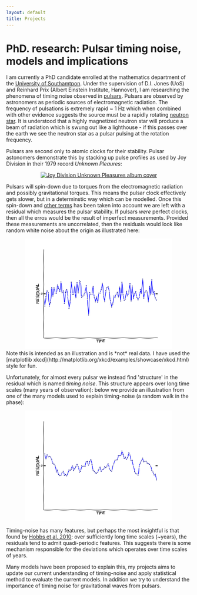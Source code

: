 ```yaml
---
layout: default
title: Projects
---
```

# PhD. research: Pulsar timing noise, models and implications

I am currently a PhD candidate enrolled at the mathematics department of the
[University of
Southamtpon](http://www.southampton.ac.uk/maths/postgraduate/research_students/ga7go8.page).
Under the supervision of D.I. Jones (UoS) and Reinhard Prix (Albert Einstein
Institute, Hannover), I am researching the phenomena of timing noise observed
in [pulsars](http://en.wikipedia.org/wiki/Pulsar). Pulsars are observed by
astronomers as periodic sources of electromagnetic radiation. The frequency of
pulsations is extremely rapid ~ 1 Hz which when combined with other evidence
suggests the source must be a rapidly rotating [neutron
star](http://en.wikipedia.org/wiki/Neutron_star). It is understood that a
highly magnetized neutron star will produce a beam of radiation which is swung
out like a lighthouse - if this passes over the earth we see the neutron star
as a pulsar pulsing at the rotation frequency.


 Pulsars are second only to atomic clocks for their stability. Pulsar astonomers
demonstrate this by stacking up pulse profiles as used by Joy Division in 
their 1979 record *Unknown Pleaures*:

<center>
<a href="http://en.wikipedia.org/wiki/PSR_B1919%2B21">
<img src="http://upload.wikimedia.org/wikipedia/en/b/b5/Unknownpleasures.jpg" 
     alt="Joy Division Unknown Pleasures album cover" height="300">
</a>
</center>

Pulsars will spin-down due to torques from the electromagnetic radiation and
possibly gravitational torques. This means the pulsar clock effectively gets
slower, but in a determinstic way which can be modelled. Once this spin-down
and [other terms](http://adsabs.harvard.edu/abs/2006MNRAS.369..655H) has been
taken into account we are left with a residual which measures the pulsar stability.
If pulsars *were* perfect clocks, then all the erros would be the result of
imperfect measurements. Provided these measurements are uncorrelated, then 
the residuals would look like random white noise about the origin as illustrated
here:
<center>
<img src="/research/img/UncorrelatedNoise.png" 
     alt="" height="300">
</a>
</center>
Note this is intended as an illustration and is *not* real data. I have used the
[matplotlib xkcd](http://matplotlib.org/xkcd/examples/showcase/xkcd.html) style
for fun. 

Unfortunately, for almost every pulsar we instead find 'structure' in the residual
which is named *timing noise*. This structure appears over long time scales 
(many years of observation): below we provide an illustration from one of the
many models used to explain timing-noise (a random walk in the phase):

<center>
<img src="/research/img/CorrelatedNoise.png" 
     alt="" height="300">
</a>
</center>

Timing-noise has many features, but perhaps the most insightful is that found
by [Hobbs et al. 2010](http://adsabs.harvard.edu/abs/2010MNRAS.402.1027H): over
sufficiently long time scales (~years), the residuals tend to admit
quadi-periodic features. This suggests there is some mechanism responsible for
the deviations which operates over time scales of years. 

Many models have been proposed to explain this, my projects aims to update our
current understanding of timing-noise and apply statistical method to evaluate
the current models. In addition we try to understand the importance of timing
noise for gravitational waves from pulsars. 

